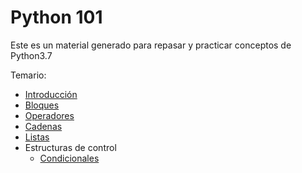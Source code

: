 # Python 101

Este es un material generado para repasar y practicar conceptos de Python3.7

Temario:  
- [Introducción](basics.md)
- [Bloques](blocks.md)
- [Operadores](operators.md)
- [Cadenas](strings.md)
- [Listas](lists.md)
- Estructuras de control
  - [Condicionales](conditionals.md)
